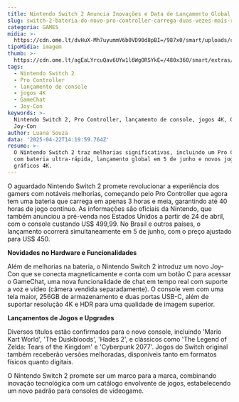 ```yaml
---
title: Nintendo Switch 2 Anuncia Inovações e Data de Lançamento Global em Junho
slug: switch-2-bateria-do-novo-pro-controller-carrega-duas-vezes-mais-rpido
categoria: GAMES
midia: >-
  https://cdn.ome.lt/dvHuX-Mh7uyummV6b0VD90d8pBI=/987x0/smart/uploads/conteudo/fotos/OMELETE_CAPA_-_2025-04-22T104838.694.png
tipoMidia: imagem
thumb: >-
  https://cdn.ome.lt/agEaLYrcuQav6UYw1l6WgORSYkE=/480x360/smart/extras/conteudos/omelete_THUMB_-_2025-04-22T104818.200.png
tags:
  - Nintendo Switch 2
  - Pro Controller
  - lançamento de console
  - jogos 4K
  - GameChat
  - Joy-Con
keywords: >-
  Nintendo Switch 2, Pro Controller, lançamento de console, jogos 4K, GameChat,
  Joy-Con
author: Luana Souza
data: '2025-04-22T14:19:59.764Z'
resumo: >-
  O Nintendo Switch 2 traz melhorias significativas, incluindo um Pro Controller
  com bateria ultra-rápida, lançamento global em 5 de junho e novos jogos com
  gráficos 4K.
---
```


O aguardado Nintendo Switch 2 promete revolucionar a experiência dos gamers com notáveis melhorias, começando pelo Pro Controller que agora tem uma bateria que carrega em apenas 3 horas e meia, garantindo até 40 horas de jogo contínuo. As informações são oficiais da Nintendo, que também anunciou a pré-venda nos Estados Unidos a partir de 24 de abril, com o console custando US$ 499,99. No Brasil e outros países, o lançamento ocorrerá simultaneamente em 5 de junho, com o preço ajustado para US$ 450.

**Novidades no Hardware e Funcionalidades**

Além de melhorias na bateria, o Nintendo Switch 2 introduz um novo Joy-Con que se conecta magneticamente e conta com um botão C para acessar o GameChat, uma nova funcionalidade de chat em tempo real com suporte a voz e vídeo (câmera vendida separadamente). O console vem com uma tela maior, 256GB de armazenamento e duas portas USB-C, além de suportar resolução 4K e HDR para uma qualidade de imagem superior.

**Lançamentos de Jogos e Upgrades**

Diversos títulos estão confirmados para o novo console, incluindo 'Mario Kart World', 'The Duskbloods', 'Hades 2', e clássicos como 'The Legend of Zelda: Tears of the Kingdom' e 'Cyberpunk 2077'. Jogos do Switch original também receberão versões melhoradas, disponíveis tanto em formatos físicos quanto digitais.

O Nintendo Switch 2 promete ser um marco para a marca, combinando inovação tecnológica com um catálogo envolvente de jogos, estabelecendo um novo padrão para consoles de videogame.
